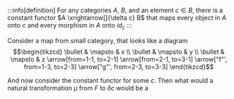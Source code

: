 :::info[definition]
For any categories $A$, $B$, and an element $c \in B$, there is a
constant functor $A \xrightarrow[]{\delta c} B$ that maps every object
in $A$ onto $c$ and every morphism in $A$ onto $id_c$
:::

Consider a map from small category, that looks like a diagram
$$\begin{tikzcd}
    \bullet & \mapsto & x \\
    \bullet & \mapsto & y \\
    \bullet & \mapsto & z
    \arrow[from=1-1, to=2-1]
    \arrow[from=2-1, to=3-1]
    \arrow["f"', from=1-3, to=2-3]
    \arrow["g"', from=2-3, to=3-3]
\end{tikzcd}$$

And now consider the constant functor for some $c$. Then what would a
natural transformation $\mu$ from $F$ to $\delta c$ would be a

